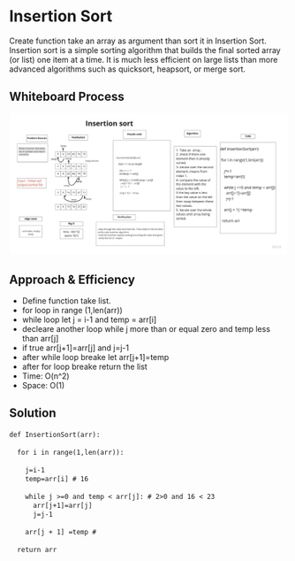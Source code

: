 # Insertion Sort

Create function take an array as argument than sort it in Insertion Sort.
Insertion sort is a simple sorting algorithm that builds the final sorted array (or list) one item at a time. It is much less efficient on large lists than more advanced algorithms such as quicksort, heapsort, or merge sort.

## Whiteboard Process

![insertion-sort](whiteboard/insertion_sort.jpg)

## Approach & Efficiency

+ Define function take list.
+ for loop in range (1,len(arr))
+ while loop let j = i-1 and temp = arr[i]
+ decleare another loop while j more than or equal zero and temp less than arr[j]
+ if true arr[j+1]=arr[j] and j=j-1
+ after while loop breake let arr[j+1]=temp
+ after for loop breake return the list
+ Time: O(n^2)
+ Space: O(1)

## Solution

```
def InsertionSort(arr):

  for i in range(1,len(arr)):

    j=i-1
    temp=arr[i] # 16

    while j >=0 and temp < arr[j]: # 2>0 and 16 < 23
      arr[j+1]=arr[j]
      j=j-1

    arr[j + 1] =temp #

  return arr
```
